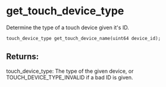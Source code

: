 # get_touch_device_type
Determine the type of a touch device given it's ID.

`touch_device_type get_touch_device_name(uint64 device_id);`

## Returns:
touch_device_type: The type of the given device, or TOUCH_DEVICE_TYPE_INVALID if a bad ID is given.

